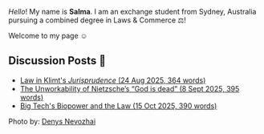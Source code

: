 _Hello_! My name is **Salma**. I am an exchange student from Sydney, Australia pursuing a combined degree in Laws & Commerce ⚖️!

Welcome to my page ☺️ 

## Discussion Posts 💭

- [Law in Klimt's *Jurisprudence* (24 Aug 2025, 364 words)](https://drive.google.com/file/d/17wvNZw6xDbs4WEO8peprMpwokt17Od53/view?usp=sharing)
- [The Unworkability of Nietzsche’s “God is dead” (8 Sept 2025, 395 words)](https://drive.google.com/file/d/1SS6BdsrpIZEtYI9rM7ac6-ZynT82KbaL/view?usp=sharing)
- [Big Tech's Biopower and the Law (15 Oct 2025, 390 words)](https://drive.google.com/file/d/1gGOBqC88VfLtZCUbVqLlfFzDzgPShIia/view?usp=sharing)



Photo by: [Denys Nevozhai](https://unsplash.com/photos/guNIjIuUcgY)
